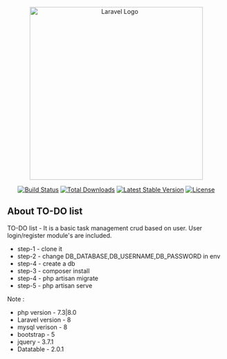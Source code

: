 <p align="center"><a href="https://laravel.com" target="_blank"><img src="https://raw.githubusercontent.com/laravel/art/master/logo-lockup/5%20SVG/2%20CMYK/1%20Full%20Color/laravel-logolockup-cmyk-red.svg" width="400" alt="Laravel Logo"></a></p>

<p align="center">
<a href="https://github.com/laravel/framework/actions"><img src="https://github.com/laravel/framework/workflows/tests/badge.svg" alt="Build Status"></a>
<a href="https://packagist.org/packages/laravel/framework"><img src="https://img.shields.io/packagist/dt/laravel/framework" alt="Total Downloads"></a>
<a href="https://packagist.org/packages/laravel/framework"><img src="https://img.shields.io/packagist/v/laravel/framework" alt="Latest Stable Version"></a>
<a href="https://packagist.org/packages/laravel/framework"><img src="https://img.shields.io/packagist/l/laravel/framework" alt="License"></a>
</p>

## About TO-DO list

TO-DO list - It is a basic task management crud based on user. User login/register module's are included.

- step-1 - clone it
- step-2 - change DB_DATABASE,DB_USERNAME,DB_PASSWORD in env 
- step-4 - create a db
- step-3 - composer install
- step-4 - php artisan migrate
- step-5 - php artisan serve

Note : 
- php version - 7.3|8.0
- Laravel version - 8
- mysql verison - 8
- bootstrap - 5
- jquery - 3.7.1
- Datatable - 2.0.1
